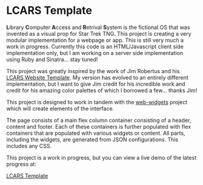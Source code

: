 # LCARS Template
**L**ibrary **C**omputer **A**ccess and **R**etrival **S**ystem is the fictional OS that was invented as a visual prop for 
Star Trek TNG. This project is creating a very modular implementation for a webpage or app. This is still very much a work 
in progress. Currently this code is an HTML/Javascript client side implementation only, but I am working on a server side 
implementation using Ruby and Sinatra... stay tuned!

This project was greatly inspired by the work of Jim Robertus and his [LCARS Website Template](https://www.thelcars.com). My version has 
evolved to an entirely different implementation, but I want to give Jim credit for his incredible work and credit for his 
amazing color palettes of which I borrowed a few... thanks Jim!

This project is designed to work in tandem with the [web-widgets](https://github.com/steven-lyles/web-widgets) project which will create elements of the interface.

The page consists of a main flex column container consisting of a header, content and footer. Each of these containers is 
further populated with flex containers that are populated with various widgets or content. All parts, including the widgets, 
are generated from JSON configurations. This includes any CSS.

This project is a work in progress, but you can view a live demo of the latest progress at:

[LCARS Template](https://www.stevenlyles.net/playground/lcars/exmaple_lcars.html)


